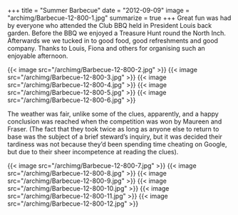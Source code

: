 +++
title = "Summer Barbecue"
date = "2012-09-09"
image = "archimg/Barbecue-12-800-1.jpg"
summarize = true
+++
Great fun was had by everyone who attended the Club BBQ held in President Louis back garden. Before the BBQ we enjoyed a Treasure Hunt round the North Inch. Afterwards we we tucked in to good food, good refreshments and good company. Thanks to Louis, Fiona and others for organising such an enjoyable afternoon.

<!--more-->
{{< image src="/archimg/Barbecue-12-800-2.jpg" >}}
{{< image src="/archimg/Barbecue-12-800-3.jpg" >}}
{{< image src="/archimg/Barbecue-12-800-4.jpg" >}}
{{< image src="/archimg/Barbecue-12-800-5.jpg" >}}
{{< image src="/archimg/Barbecue-12-800-6.jpg" >}}

The weather was fair, unlike some of the clues, apparently, and a happy conclusion was reached when the competition was won by Maureen and Fraser. (The fact that they took twice as long as anyone else to return to base was the subject of a brief steward’s inquiry, but it was decided their tardiness was not because they’d been spending time cheating on Google, but due to their sheer incompetence at reading the clues).

{{< image src="/archimg/Barbecue-12-800-7.jpg" >}}
{{< image src="/archimg/Barbecue-12-800-8.jpg" >}}
{{< image src="/archimg/Barbecue-12-800-9.jpg" >}}
{{< image src="/archimg/Barbecue-12-800-10.jpg" >}}
{{< image src="/archimg/Barbecue-12-800-11.jpg" >}}
{{< image src="/archimg/Barbecue-12-800-12.jpg" >}}
